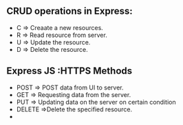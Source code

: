 ## CRUD operations in Express:

- C => Creaate a new resources.
- R => Read resource from server.
- U => Update the resource.
- D => Delete the resource.

## Express JS :HTTPS Methods

- POST => POST data from UI to server.
- GET  => Requesting data from the server.
- PUT  => Updating data on the server on certain condition
- DELETE =>Delete the specified resource.
- 





